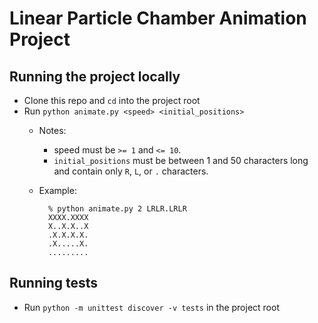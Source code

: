 # Linear Particle Chamber Animation Project

## Running the project locally

* Clone this repo and `cd` into the project root
* Run `python animate.py <speed> <initial_positions>`
    * Notes:
        * speed must be `>= 1` and `<= 10`.
        * `initial_positions` must be between 1 and 50 characters long and contain only `R`, `L`, or `.` characters.
    * Example:

            % python animate.py 2 LRLR.LRLR
            XXXX.XXXX
            X..X.X..X
            .X.X.X.X.
            .X.....X.
            .........

## Running tests

* Run `python -m unittest discover -v tests` in the project root
